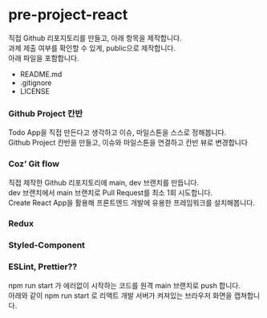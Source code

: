 # pre-project-react

직접 Github 리포지토리를 만들고, 아래 항목을 제작합니다.<br>
과제 제출 여부를 확인할 수 있게, public으로 제작합니다.<br>
아래 파일을 포함합니다.<br>

- README.md<br>
- .gitignore<br>
- LICENSE<br>

### Github Project 칸반

Todo App을 직접 만든다고 생각하고 이슈, 마일스톤을 스스로 정해봅니다.<br>
Github Project 칸반을 만들고, 이슈와 마일스톤을 연결하고 칸반 뷰로 변경합니다

### Coz’ Git flow

직접 제작한 Github 리포지토리에 main, dev 브랜치를 만듭니다.<br>
dev 브랜치에서 main 브랜치로 Pull Request를 최소 1회 시도합니다.<br>
Create React App을 활용해 프론트엔드 개발에 유용한 프레임워크를 설치해봅니다.<br>

### Redux

### Styled-Component

### ESLint, Prettier??

npm run start 가 에러없이 시작하는 코드를 원격 main 브랜치로 push 합니다.<br>
아래와 같이 npm run start 로 리액트 개발 서버가 켜져있는 브라우저 화면을 캡쳐합니다.<br>
